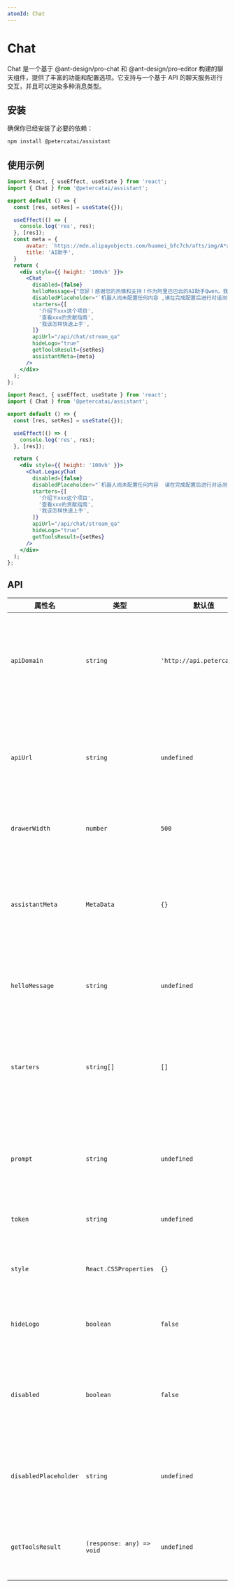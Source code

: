 ```yaml
---
atomId: Chat
---
```


# Chat

Chat 是一个基于 @ant-design/pro-chat 和 @ant-design/pro-editor 构建的聊天组件，提供了丰富的功能和配置选项。它支持与一个基于 API 的聊天服务进行交互，并且可以渲染多种消息类型。

## 安装

确保你已经安装了必要的依赖：

```bash
npm install @petercatai/assistant
```

## 使用示例


```jsx
import React, { useEffect, useState } from 'react';
import { Chat } from '@petercatai/assistant';

export default () => {
  const [res, setRes] = useState({});

  useEffect(() => {
    console.log('res', res);
  }, [res]);
  const meta = {
      avatar: `https://mdn.alipayobjects.com/huamei_bfc7ch/afts/img/A*allUQLXaWmYAAAAAAAAAAAAADst8AQ/original`,
      title: 'AI助手',
  }
  return (
    <div style={{ height: '100vh' }}>
      <Chat
        disabled={false}
        helloMessage={"您好！感谢您的热情和支持！作为阿里巴巴云的AI助手Qwen，我的目标是尽可能地为您提供帮助和服务。您可以向我提出各种问题或需求，比如： 1. **技术咨询**：如果您在使用阿里云的产品或服务时遇到技术难题，或者想了解最新的技术趋势，都可以随时询问。 2. **产品使用指导**：对于阿里云的各种产品，如ECS、RDS等，如果您需要详细的使用指南或操作建议，我也很乐意提供帮助。 3. **创意灵感**：如果您正在寻找新的业务想法或是想要提升现有项目的创新点，我们可以一起探讨，激发更多可能性。 4. **行业资讯**：如果您对特定行业的最新动态感兴趣，例如云计算、人工智能等领域的发展情况，我可以帮您搜集相关信息。 无论您的需求是什么，只要是我能力范围内的，我都会尽全力协助。期待能够成为您值得信赖的伙伴，共同成长进步！如果有具体的需求，请随时告诉我哦。😊"}
        disabledPlaceholder="`机器人尚未配置任何内容 ,请在完成配置后进行对话测试`"
        starters={[
          '介绍下xxx这个项目',
          '查看xxx的贡献指南',
          '我该怎样快速上手',
        ]}
        apiUrl="/api/chat/stream_qa"
        hideLogo="true"
        getToolsResult={setRes}
        assistantMeta={meta}
      />
    </div>
  );
};
```

```jsx
import React, { useEffect, useState } from 'react';
import { Chat } from '@petercatai/assistant';

export default () => {
  const [res, setRes] = useState({});

  useEffect(() => {
    console.log('res', res);
  }, [res]);

  return (
    <div style={{ height: '100vh' }}>
      <Chat.LegacyChat
        disabled={false}
        disabledPlaceholder="`机器人尚未配置任何内容  请在完成配置后进行对话测试`"
        starters={[
          '介绍下xxx这个项目',
          '查看xxx的贡献指南',
          '我该怎样快速上手',
        ]}
        apiUrl="/api/chat/stream_qa"
        hideLogo="true"
        getToolsResult={setRes}
      />
    </div>
  );
};
```

## API

| 属性名 | 类型 | 默认值 | 描述 |
| --- | --- | --- | --- |
| `apiDomain` | `string` | `'http://api.petercat.ai'` | API 域名地址，组件将通过此域名与后端服务进行通信。 |
| `apiUrl` | `string` | `undefined` | 指定聊天 API 的 URL 路径，如果未指定，将使用默认路径。 |
| `drawerWidth` | `number` | `500` | 控制聊天窗口的宽度。 |
| `assistantMeta` | `MetaData` | `{}` | 设置聊天助手的元数据信息，包括头像、标题和背景颜色。 |
| `helloMessage` | `string` | `undefined` | 设定聊天窗口打开时的欢迎消息。 |
| `starters` | `string[]` | `[]` | 聊天启动器消息的数组，用户可以选择这些消息来快速开始对话。 |
| `prompt` | `string` | `undefined` | 指定聊天的提示内容，用于指导对话的进行。 |
| `token` | `string` | `undefined` | 用于验证聊天服务的令牌。 |
| `style` | `React.CSSProperties` | `{}` | 自定义聊天组件的内联样式。 |
| `hideLogo` | `boolean` | `false` | 是否隐藏聊天窗口顶部的 Logo。 |
| `disabled` | `boolean` | `false` | 是否禁用聊天输入区域，禁用后用户无法输入消息。 |
| `disabledPlaceholder` | `string` | `undefined` | 当聊天输入区域被禁用时显示的占位符文本。 |
| `getToolsResult` | `(response: any) => void` | `undefined` | 用于接收工具处理结果的回调函数。 |
